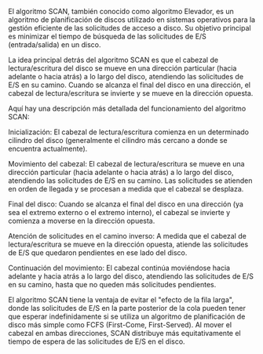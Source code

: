 El algoritmo SCAN, también conocido como algoritmo Elevador, es un algoritmo de planificación de discos utilizado en sistemas operativos para la gestión eficiente de las solicitudes de acceso a disco. Su objetivo principal es minimizar el tiempo de búsqueda de las solicitudes de E/S (entrada/salida) en un disco.

La idea principal detrás del algoritmo SCAN es que el cabezal de lectura/escritura del disco se mueve en una dirección particular (hacia adelante o hacia atrás) a lo largo del disco, atendiendo las solicitudes de E/S en su camino. Cuando se alcanza el final del disco en una dirección, el cabezal de lectura/escritura se invierte y se mueve en la dirección opuesta.

Aquí hay una descripción más detallada del funcionamiento del algoritmo SCAN:

Inicialización: El cabezal de lectura/escritura comienza en un determinado cilindro del disco (generalmente el cilindro más cercano a donde se encuentra actualmente).

Movimiento del cabezal: El cabezal de lectura/escritura se mueve en una dirección particular (hacia adelante o hacia atrás) a lo largo del disco, atendiendo las solicitudes de E/S en su camino. Las solicitudes se atienden en orden de llegada y se procesan a medida que el cabezal se desplaza.

Final del disco: Cuando se alcanza el final del disco en una dirección (ya sea el extremo externo o el extremo interno), el cabezal se invierte y comienza a moverse en la dirección opuesta.

Atención de solicitudes en el camino inverso: A medida que el cabezal de lectura/escritura se mueve en la dirección opuesta, atiende las solicitudes de E/S que quedaron pendientes en ese lado del disco.

Continuación del movimiento: El cabezal continúa moviéndose hacia adelante y hacia atrás a lo largo del disco, atendiendo las solicitudes de E/S en su camino, hasta que no queden más solicitudes pendientes.

El algoritmo SCAN tiene la ventaja de evitar el "efecto de la fila larga", donde las solicitudes de E/S en la parte posterior de la cola pueden tener que esperar indefinidamente si se utiliza un algoritmo de planificación de disco más simple como FCFS (First-Come, First-Served). Al mover el cabezal en ambas direcciones, SCAN distribuye más equitativamente el tiempo de espera de las solicitudes de E/S en el disco.
